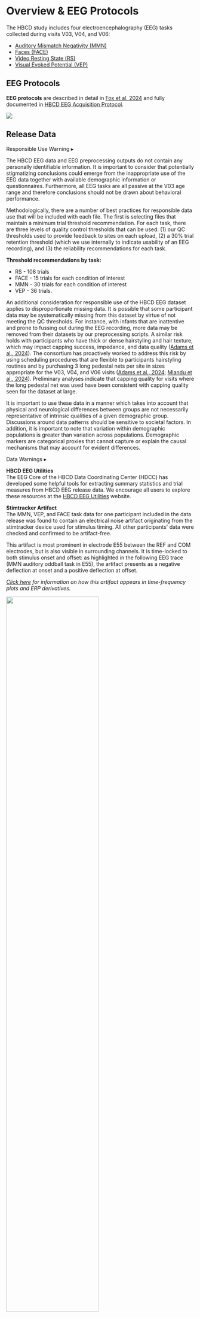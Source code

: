 # Overview & EEG Protocols 

The HBCD study includes four electroencephalography (EEG) tasks collected during visits V03, V04, and V06:

<ul>
<li><a href="mmn" target="_blank">Auditory Mismatch Negativity (MMN)</a></li>
<li><a href="faces" target="_blank">Faces (FACE)</a></li>
<li><a href="videors" target="_blank">Video Resting State (RS)</a></li>
<li><a href="vep" target="_blank">Visual Evoked Potential (VEP)</a></li>
</ul>

## EEG Protocols

**EEG protocols** are described in detail in [Fox et al. 2024](https://doi.org/10.1016/j.dcn.2024.101447) and fully documented in [HBCD EEG Acquisition Protocol](https://zenodo.org/records/14795030).

![](images/EEGParams.png)

## Release Data

<div id="alert" class="alert-banner" onclick="toggleCollapse(this)">
    <span class="emoji"><i class="fas fa-exclamation-circle"></i></span>
    <span class="text-with-link">
    <span class="text">Responsible Use Warning</span>
    <a class="anchor-link" href="#alert" title="Copy link">
    <i class="fa-solid fa-link"></i>
    </a>
    </span>
  <span class="arrow">▸</span>
</div>
<div class="alert-collapsible-content">
<p>The HBCD EEG data and EEG preprocessing outputs do not contain any personally identifiable information. It is important to consider that potentially stigmatizing conclusions could emerge from the inappropriate use of the EEG data together with available demographic information or questionnaires. Furthermore, all EEG tasks are all passive at the V03 age range and therefore conclusions should not be drawn about behavioral performance.</p> 
<p>Methodologically, there are a number of best practices for responsible data use that will be included with each file. The first is selecting files that maintain a minimum trial threshold recommendation. For each task, there are three levels of quality control thresholds that can be used: (1) our QC thresholds used to provide feedback to sites on each upload, (2) a 30% trial retention threshold (which we use internally to indicate usability of an EEG recording), and (3) the reliability recommendations for each task.</p>
<p><b>Threshold recommendations by task:</b>
<ul>
<li>RS - 108 trials</li>
<li>FACE - 15 trials for each condition of interest</li>
<li>MMN - 30 trials for each condition of interest</li>
<li>VEP - 36 trials.</li>
</ul>
</p>
<p>An additional consideration for responsible use of the HBCD EEG dataset applies to disproportionate missing data. It is possible that some participant data may be systematically missing from this dataset by virtue of not meeting the QC thresholds. For instance, with infants that are inattentive and prone to fussing out during the EEG recording, more data may be removed from their datasets by our preprocessing scripts. A similar risk holds with participants  who have thick or dense hairstyling and hair texture, which may impact capping success, impedance, and data quality (<a href="https://doi.org/10.1038/s41539-024-00240-y">Adams et al., 2024</a>). The consortium has proactively worked to address this risk by using scheduling procedures that are flexible to participants hairstyling routines and by purchasing 3 long pedestal nets per site in sizes appropriate for the V03, V04, and V06 visits (<a href="https://doi.org/10.1038/s41539-024-00240-y">Adams et al., 2024</a>; <a href="https://doi.org/10.1016/j.dcn.2024.101396">Mlandu et al., 2024</a>). Preliminary analyses indicate that capping quality for visits where the long pedestal net was used have been consistent with capping quality seen for the dataset at large.</p>
<p>It is important to use these data in a manner which takes into account that physical and neurological differences between groups are not necessarily representative of intrinsic qualities of a given demographic  group. Discussions around data patterns should be sensitive to societal factors. In addition, it is important to note that variation within demographic populations is greater than variation across populations. Demographic markers are categorical proxies that cannot capture or explain the causal mechanisms that may account for evident differences.</p>
</div>

<div id="warning" class="warning-banner" onclick="toggleCollapse(this)">
  <span class="emoji"><i class="fas fa-exclamation-triangle"></i></span>
  <span class="text-with-link">
  <span class="text">Data Warnings</span>
  <a class="anchor-link" href="#warning" title="Copy link">
  <i class="fa-solid fa-link"></i>
  </a>
  </span>
  <span class="arrow">▸</span>
</div>
<div class="warning-collapsible-content">
<p><b>HBCD EEG Utilities</b><br>
The EEG Core of the HBCD Data Coordinating Center (HDCC) has developed some helpful tools for extracting summary statistics and trial measures from HBCD EEG release data. We encourage all users to explore these resources at the <a href="https://hbcd-eeg-utilities.readthedocs.io/">HBCD EEG Utilities</a> website.</p>
<p><b>Stimtracker Artifact</b><br>
The MMN, VEP, and FACE task data for one participant included in the data release was found to contain an electrical noise artifact originating from the stimtracker device used for stimulus timing. All other participants' data were checked and confirmed to be artifact-free.</p> 
<p>This artifact is most prominent in electrode E55 between the REF and COM electrodes, but is also visible in surrounding channels. It is time-locked to both stimulus onset and offset: as highlighted in the following EEG trace (MMN auditory oddball task in E55), the artifact presents as a negative deflection at onset and a positive deflection at offset.</p>
<p><span class="emoji"><i class="fa-regular fa-lightbulb"></i></span> <i><a href="artifacts" target="_blank">Click here</a> for information on how this artifact appears in time-frequency plots and ERP derivatives.</i></p>
<img src="images/Fig1.png" width="70%" height="auto" class="center"><br>
<p>The EEG workgroup is currently developing a method of ICA correction to remove this artifact. In the meantime, <strong>it is recommended to exclude the MMN, VEP, and FACE tasks for this participant from analyses</strong>. The ID of the impacted participant along with this documentation is available to DUC users in the <a href="http://docs-private.hbcdstudy.org/">HBCD Private Release Notes</a> accessible via the <a href="https://nbdc-datashare.lassoinformatics.com/help-center">Lasso Help Center</a>.</p>
<p><b>Task Updates Between V03 and V04/V06</b><br>
The video content for the Resting State task and interstimulus interval (ISI) for the Auditory Mismatch Negativity task both changed between visits V03 and V04/V06 - see <a href="https://doi.org/10.1016/j.dcn.2024.101447">Fox et al. 2024</a> and <a href="https://doi.org/10.1097/00003446-200204000-00005">Morr et al. 2002</a> for details. Also note that RS is not a true resting state as there is a visual stimulus present.</p>
</div>

EEG release data include both **file-based** (raw and processed data files in modality-specific formats) and **tabulated** (instrument and derived data in a standardized table format) data. <i>See the <a href="../../datacuration/overview" target="_blank">Data Structure Overview</a> for a full explanation of these data types.</i>

 - <i class="fa fa-hammer"></i> <a href="../../datacuration/file-based-data/#raw-bids" target="_blank">Raw BIDS</a> stored under subject- and session-specific <code>eeg/</code> folders      
 - <i class="fas fa-cog"></i> <a href="../../datacuration/file-based-data/#derivatives" target="_blank">Derivatives</a> generated by the HBCD-MADE pipeline      
 - <i class="fas fa-table"></i> <a href="../../datacuration/phenotypes" target="_blank">Tabulated data</a> derived from HBCD-MADE pipeline outputs — see the full list of EEG-specific tables <a href="../#eeg" target="_blank">here</a>

<div id="rawbids" class="table-banner" onclick="toggleCollapse(this)" style="background-color: #dde6fe;">
  <span class="emoji"><i class="fa fa-folder-tree"></i></span>
  <span class="text-with-link">
<span class="text">Raw BIDS Files (<code>eeg/</code>)</span>
  <a class="anchor-link" href="#rawbids" title="Copy link">
  <i class="fa-solid fa-link"></i>
  </a>
  </span>
  <span class="arrow">▸</span>
</div>
<div class="table-collapsible-content">
<p>Each participant’s BIDS <code>eeg/</code> folder contains task-specific EEG recordings (<code>.set</code> and <code>.fdt</code> files), along with channel metadata (<code>*_channels.tsv</code> and <code>*_events.tsv</code>). Electrodes are placed on either the head (<code>acq-eeg</code>) or chest (<code>acq-ecg</code>). Electrode placement information is stored in <code>*_electrodes.tsv</code> files, accompanied by <code>*_coordsystem.json</code> files that define the Cartesian coordinates.</p>
<p>The <code>sourcedata/</code> subfolder includes impedance measurements (<code>*_impedances.json</code>) used to ensure good electrode contact and task event logs (<code>*_eventlogs.txt</code>) describing stimulus presentation timing.<br>
<i>See <a href="../../datacuration/file-based-data/#bids-conversion-procedures">BIDS Conversion Procedures</a>.</i></p>
<pre class="folder-tree">
hbcd/
|__ rawdata/ 
    |__ sub-<span class="label">&lt;ID&gt;</span>/   
        |__ ses-<span class="label">&lt;V0X&gt;</span>/
            |__ eeg/
                | <span class="hashtag"># TASK ACQUISITIONS:</span>
                |__sub-<span class="label">&lt;ID&gt;</span>_ses-<span class="label">&lt;V0X&gt;</span>_task-<span class="placeholder">&lt;FACE|MMN|RS|VEP&gt;</span>_acq-<span class="placeholder">&lt;eeg|ecg&gt;</span>_channels.tsv
                |__sub-<span class="label">&lt;ID&gt;</span>_ses-<span class="label">&lt;V0X&gt;</span>_task-<span class="placeholder">&lt;FACE|MMN|RS|VEP&gt;</span>_acq-<span class="placeholder">&lt;eeg|ecg&gt;</span>_eeg.set <span class="hashtag">(+JSON)</span>
                |__sub-<span class="label">&lt;ID&gt;</span>_ses-<span class="label">&lt;V0X&gt;</span>_task-<span class="placeholder">&lt;FACE|MMN|RS|VEP&gt;</span>_acq-<span class="placeholder">&lt;eeg|ecg&gt;</span>_events.tsv <span class="hashtag">(+JSON)</span>
                |__sub-<span class="label">&lt;ID&gt;</span>_ses-<span class="label">&lt;V0X&gt;</span>_task-<span class="placeholder">&lt;FACE|MMN|RS|VEP&gt;</span>_acq-eeg_eeg.fdt
                |
                | <span class="hashtag"># ELECTRODE PLACEMENT:</span>
                |__sub-<span class="label">&lt;ID&gt;</span>_ses-<span class="label">&lt;V0X&gt;</span>_acq-eeg_space-<span class="placeholder">&lt;CapTrak|CTF&gt;</span>_electrodes.tsv
                |__sub-<span class="label">&lt;ID&gt;</span>_ses-<span class="label">&lt;V0X&gt;</span>_acq-eeg_space-<span class="placeholder">&lt;CapTrak|CTF&gt;</span>_coordsystem.json
                |
                |__ sourcedata/
                    |__ sub-<span class="label">&lt;ID&gt;</span>_ses-<span class="label">&lt;V0X&gt;</span>_acq-eeg_impedances.json
                    |__ sub-<span class="label">&lt;ID&gt;</span>_ses-<span class="label">&lt;V0X&gt;</span>_task-<span class="placeholder">&lt;FACE|MMN|RS|VEP&gt;</span>_acq-eeg_eventlogs.txt
</pre>
</div>

<div id="made" class="table-banner" onclick="toggleCollapse(this)" style="background-color: #dcd8fb;">
  <span class="emoji"><i class="fa fa-folder-tree"></i></span>
  <span class="text-with-link">
<span class="text">HBCD MADE Derivatives (<code>made/</code>)</span>
  <a class="anchor-link" href="#made" title="Copy link">
  <i class="fa-solid fa-link"></i>
  </a>
  </span>
  <span class="arrow">▸</span>
</div>
<div class="table-collapsible-content">
<p>See details of the HBCD-MADE pipeline and outputs in the <a href="https://docs-hbcd-made.readthedocs.io/" target="_blank">HBCD-MADE documentation</a>. Below is an overview of the HBCD-MADE derivative file structure and key outputs.</p>      
<pre class="folder-tree">
hbcd/
|__ derivatives/ 
    |__ made/
        |__ sub-<span class="label">&lt;ID&gt;</span>/
            |__ ses-<span class="label">&lt;V0X&gt;</span>/
                |__ eeg/
                    |__ filtered_data/
                    |   |__ sub-<span class="label">&lt;ID&gt;</span>_ses-<span class="label">&lt;V0X&gt;</span>_task-<span class="placeholder">&lt;FACE|MMN|RS|VEP&gt;</span>_acq-eeg_desc-filtered_eeg.fdt
                    |   |__ sub-<span class="label">&lt;ID&gt;</span>_ses-<span class="label">&lt;V0X&gt;</span>_task-<span class="placeholder">&lt;FACE|MMN|RS|VEP&gt;</span>_acq-eeg_desc-filtered_eeg.set
                    |
                    |__ ica_data/
                    |   |__ sub-<span class="label">&lt;ID&gt;</span>_ses-<span class="label">&lt;V0X&gt;</span>_adjustReport.txt
                    |   |__ sub-<span class="label">&lt;ID&gt;</span>_ses-<span class="label">&lt;V0X&gt;</span>_desc-mergedICA_eeg.fdt
                    |   |__ sub-<span class="label">&lt;ID&gt;</span>_ses-<span class="label">&lt;V0X&gt;</span>_desc-mergedICA_eeg.set
                    | 
                    |__ merged_data/
                    |   |__ sub-<span class="label">&lt;ID&gt;</span>_ses-<span class="label">&lt;V0X&gt;</span>_desc-merged_eeg.fdt
                    |   |__ sub-<span class="label">&lt;ID&gt;</span>_ses-<span class="label">&lt;V0X&gt;</span>_desc-merged_eeg.json
                    |   |__ sub-<span class="label">&lt;ID&gt;</span>_ses-<span class="label">&lt;V0X&gt;</span>_desc-merged_eeg.set
                    |
                    |__ processed_data/
                    |   |__ sub-<span class="label">&lt;ID&gt;</span>_ses-<span class="label">&lt;V0X&gt;</span>_task-FACE_desc-<span class="placeholder">&lt;F-TOPO&gt;</span>_topo.jpg
                    |   |__ sub-<span class="label">&lt;ID&gt;</span>_ses-<span class="label">&lt;V0X&gt;</span>_task-FACE_desc-oz_<span class="placeholder">&lt;diffERP|ERP&gt;</span>.jpg
                    |   |__ sub-<span class="label">&lt;ID&gt;</span>_ses-<span class="label">&lt;V0X&gt;</span>_task-MMN_desc-oz_<span class="placeholder">&lt;MMN-TOPO&gt;</span>_topo.jpg
                    |   |__ sub-<span class="label">&lt;ID&gt;</span>_ses-<span class="label">&lt;V0X&gt;</span>_task-MMN_desc-t7t8_<span class="placeholder">&lt;diffERP|ERP&gt;</span>.jpg
                    |   |__ sub-<span class="label">&lt;ID&gt;</span>_ses-<span class="label">&lt;V0X&gt;</span>_task-VEP_<span class="placeholder">&lt;desc-oz_ERP|topo&gt;</span>.jpg
                    |   |__ sub-<span class="label">&lt;ID&gt;</span>_ses-<span class="label">&lt;V0X&gt;</span>_task-<span class="placeholder">&lt;FACE|MMN|VEP&gt;</span>_acq-eeg_ERP.mat
                    |   |__ sub-<span class="label">&lt;ID&gt;</span>_ses-<span class="label">&lt;V0X&gt;</span>_task-<span class="placeholder">&lt;FACE|MMN|RS|VEP&gt;</span>_acq-eeg_desc-filteredprocessed_eeg.fdt
                    |   |__ sub-<span class="label">&lt;ID&gt;</span>_ses-<span class="label">&lt;V0X&gt;</span>_task-<span class="placeholder">&lt;FACE|MMN|RS|VEP&gt;</span>_acq-eeg_desc-filteredprocessed_eeg.set
                    | 
                    |__ sub-<span class="label">&lt;ID&gt;</span>_ses-<span class="label">&lt;V0X&gt;</span>_acq-eeg_preprocessingReport.csv
                    |__ sub-<span class="label">&lt;ID&gt;</span>_ses-<span class="label">&lt;V0X&gt;</span>_task-<span class="placeholder">&lt;FACE|MMN|RS|VEP&gt;</span>_acq-eeg_MADEspecification.json
                    
<span class="hashtag"># Label Values Legend</span>
<span class="placeholder">&lt;F-TOPO&gt;</span>: diffInvVsUpr, diffObjVsUp2, inverted, object, upright, upright2
<span class="placeholder">&lt;MMN-TOPO&gt;</span>: deviant, diffDevVsSta, diffDevVsPre, preDeviant, standard 
</pre>
</div>

## Resources
- [HBCD EEG Utilities](https://hbcd-eeg-utilities.readthedocs.io/)
- [HBCD E-Prime Task Manual](https://docs.google.com/document/d/1PghQQpLbxjQavtVlHyIz7JVJxlyKcC4Do8z8j7srdaI/edit?usp=sharing)
- [HBCD EEG Acquisition Protocol](https://zenodo.org/records/14795030)

## References

<div class="references">
    <p>Adams, E. J., Scott, M. E., Amarante, M., Ramírez, C. A., Rowley, S. J., Noble, K. G., & Troller-Renfree, S. V. (2024). Fostering inclusion in EEG measures of pediatric brain activity. <i>Npj Science of Learning</i>, 9(1), 27. <a href="https://doi.org/10.1038/s41539-024-00240-y" target="_blank">https://doi.org/10.1038/s41539-024-00240-y</a></p>  
    <p>Debnath, R., Buzzell, G. A., Morales, S., Bowers, M. E., Leach, S. C., & Fox, N. A. (2020). The Maryland analysis of developmental EEG (MADE) pipeline. <i>Psychophysiology</i>, 57(6), e13580. <a href="https://doi.org/10.1111/psyp.13580" target="_blank">https://doi.org/10.1111/psyp.13580</a></p>  
    <p>Fox, N. A., Pérez-Edgar, K., Morales, S., Brito, N. H., Campbell, A. M., Cavanagh, J. F., Gabard-Durnam, L. J., Hudac, C. M., Key, A. P., Larson-Prior, L. J., Pedapati, E. V., Norton, E. S., Reetzke, R., Roberts, T. P., Rutter, T. M., Scott, L. S., Shuffrey, L. C., Antúnez, M., Boylan, M. R., … Yoder, L. (2024). The development and structure of the Healthy Brain and Child Development (HBCD) study EEG Protocol. <i>Developmental Cognitive Neuroscience</i>, 69, 101447. <a href="https://doi.org/10.1016/j.dcn.2024.101447" target="_blank">https://doi.org/10.1016/j.dcn.2024.101447</a></p> 
    <p>Mlandu, N., McCormick, S. A., Davel, L., Zieff, M. R., Bradford, L., Herr, D., Jacobs, C. A., Khumalo, A., Knipe, C., Madi, Z., Mazubane, T., Methola, B., Mhlakwaphalwa, T., Miles, M., Nabi, Z. G., Negota, R., Nkubungu, K., Pan, T., Samuels, R., … Gabard-Durnam, L. J. (2024). Evaluating a novel high-density EEG sensor net structure for improving inclusivity in infants with curly or tightly coiled hair. <i>Developmental Cognitive Neuroscience</i>, 67(101396), 101396. <a href="https://doi.org/10.1016/j.dcn.2024.101396" target="_blank">https://doi.org/10.1016/j.dcn.2024.101396</a></p> 
</div>
<br>
